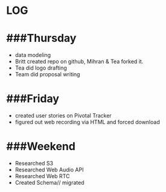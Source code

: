 LOG
===

###Thursday
===
*	data modeling
*	Britt created repo on github, Mihran & Tea forked it. 
*	Tea did logo drafting
*	Team did proposal writing

###Friday
===
* created user stories on Pivotal Tracker
* figured out web recording via HTML and forced download

###Weekend
===
* Researched S3
* Researched Web Audio API
* Researched Web RTC
* Created Schema// migrated 


